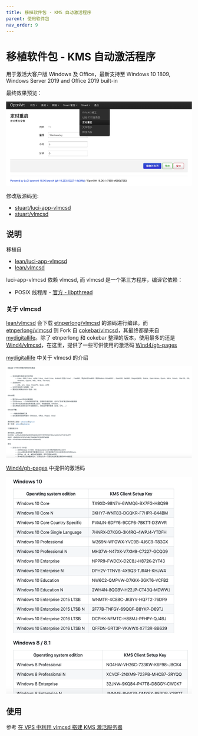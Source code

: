 ```yaml
---
title: 移植软件包 - KMS 自动激活程序
parent: 使用软件包
nav_order: 9
---
```


# 移植软件包 - KMS 自动激活程序

用于激活大客户版 Windows 及 Office，最新支持至 Windows 10 1809, Windows Server 2019 and Office 2019 built-in

最终效果预览：

![Snipaste_2019-09-14_17-40-30.png](https://raw.githubusercontent.com/stuarthua/PicGo/master/oh-my-openwrt/Snipaste_2019-09-14_17-40-30.png)

修改版源码见: 

* [stuart/luci-app-vlmcsd](https://github.com/stuarthua/oh-my-openwrt/tree/master/stuart/luci-app-vlmcsd)
* [stuart/vlmcsd](https://github.com/stuarthua/oh-my-openwrt/tree/master/stuart/vlmcsd)

## 说明

移植自 

* [lean/luci-app-vlmcsd](https://github.com/coolsnowwolf/lede/tree/master/package/lean/luci-app-vlmcsd)
* [lean/vlmcsd](https://github.com/coolsnowwolf/lede/tree/master/package/lean/vlmcsd)

luci-app-vlmcsd 依赖 vlmcsd, 而 vlmcsd 是一个第三方程序，编译它依赖：

* POSIX 线程库 - [官方 - libpthread](https://openwrt.org/packages/pkgdata/libpthread)

### 关于 vlmcsd

[lean/vlmcsd](https://github.com/coolsnowwolf/lede/tree/master/package/lean/vlmcsd) 会下载 [etnperlong/vlmcsd](https://github.com/etnperlong/vlmcsd) 的源码进行编译。而 [etnperlong/vlmcsd](https://github.com/etnperlong/vlmcsd) 则 Fork 自 [cokebar/vlmcsd](https://github.com/cokebar/vlmcsd)，其最终都是来自 [mydigitallife](http://forums.mydigitallife.info/threads/50234)。除了 etnperlong 和 cokebar 整理的版本，使用最多的还是 [Wind4/vlmcsd](https://github.com/Wind4/vlmcsd)，在这里，提供了一些可供使用的激活码 [Wind4/gh-pages](https://github.com/Wind4/vlmcsd/tree/gh-pages)

[mydigitallife](http://forums.mydigitallife.info/threads/50234) 中关于 vlmcsd 的介绍

![Snipaste_2019-09-14_17-52-51.png](https://raw.githubusercontent.com/stuarthua/PicGo/master/oh-my-openwrt/Snipaste_2019-09-14_17-52-51.png)

[Wind4/gh-pages](https://github.com/Wind4/vlmcsd/tree/gh-pages) 中提供的激活码

![Snipaste_2019-09-14_17-59-10.png](https://raw.githubusercontent.com/stuarthua/PicGo/master/oh-my-openwrt/Snipaste_2019-09-14_17-59-10.png)

## 使用

参考 [在 VPS 中利用 vlmcsd 搭建 KMS 激活服务器](https://imeiji.github.io/2018/02/08/%E5%88%A9%E7%94%A8vlmcsd%E6%90%AD%E5%BB%BAKMS%E6%BF%80%E6%B4%BB%E6%9C%8D%E5%8A%A1%E5%99%A8/)

